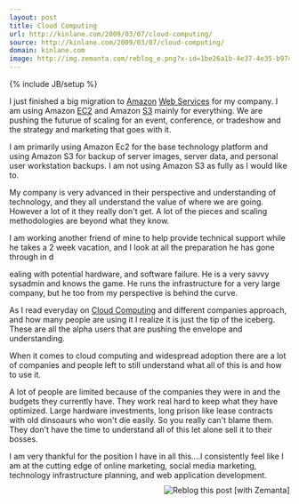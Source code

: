 ```yaml
---
layout: post
title: Cloud Computing
url: http://kinlane.com/2009/03/07/cloud-computing/
source: http://kinlane.com/2009/03/07/cloud-computing/
domain: kinlane.com
image: http://img.zemanta.com/reblog_e.png?x-id=1be26a1b-4e37-4e35-b974-e5fec03d65d2
---
```

{% include JB/setup %}<p>I just finished a big migration to <a class="zem_slink" title="Amazon" rel="homepage" href="http://amazon.com/">Amazon</a> <a class="zem_slink" title="Web service" rel="wikipedia" href="http://en.wikipedia.org/wiki/Web_service">Web Services</a> for my company. I am using Amazon <a class="zem_slink" title="Amazon EC2" rel="homepage" href="http://amazon.com">EC2</a> and Amazon <a class="zem_slink" title="Amazon S3" rel="homepage" href="http://aws.amazon.com/s3">S3</a> mainly for everything. We are pushing the futurue of scaling for an event, conference, or tradeshow and the strategy and marketing that goes with it.<p></p>
I am primarily using Amazon Ec2 for the base technology platform and using Amazon S3 for backup of server images, server data, and personal user workstation backups. I am not using Amazon S3 as fully as I would like to.<p></p>
My company is very advanced in their perspective and understanding of technology, and they all understand the value of where we are going. However a lot of it they really don't get. A lot of the pieces and scaling methodologies are beyond what they know.

I am working another friend of mine to help provide technical support while he takes a 2 week vacation, and I look at all the preparation he has gone through in d<p></p>
ealing with potential hardware, and software failure. He is a very savvy sysadmin and knows the game. He runs the infrastructure for a very large company, but he too from my perspective is behind the curve.<p></p>
As I read everyday on <a class="zem_slink" title="Cloud computing" rel="wikipedia" href="http://en.wikipedia.org/wiki/Cloud_computing">Cloud Computing</a> and different companies approach, and how many people are using it I realize it is just the tip of the iceberg. These are all the alpha users that are pushing the envelope and understanding.<p></p>
When it comes to cloud computing and widespread adoption there are a lot of companies and people left to still understand what all of this is and how to use it.<p></p>
A lot of people are limited because of the companies they were in and the budgets they currently have. They work real hard to keep what they have optimized. Large hardware investments, long prison like lease contracts with old dinsoaurs who won't die easily. So you really can't blame them. They don't have the time to understand all of this let alone sell it to their bosses.<p></p>
I am very thankful for the position I have in all this....I consistently feel like I am at the cutting edge of online marketing, social media marketing, technology infrastructure planning, and web application development.
<div class="zemanta-pixie" style="margin-top: 10px; height: 15px;"><a class="zemanta-pixie-a" title="Zemified by Zemanta" href="http://reblog.zemanta.com/zemified/1be26a1b-4e37-4e35-b974-e5fec03d65d2/"><img class="zemanta-pixie-img" style="border: medium none ; float: right;" src="http://img.zemanta.com/reblog_e.png?x-id=1be26a1b-4e37-4e35-b974-e5fec03d65d2" alt="Reblog this post [with Zemanta]" /></a><span class="zem-script more-related"><script src="http://static.zemanta.com/readside/loader.js" type="text/javascript"></script></span></div></p>
